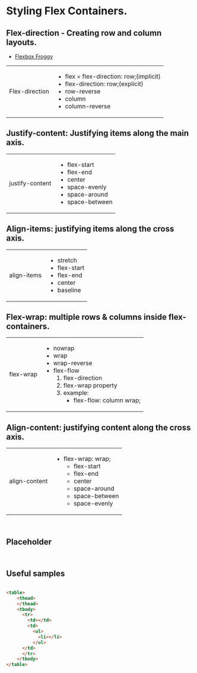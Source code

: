 # Styling Flex Containers.

## Flex-direction - Creating row and column layouts.
+  [Flexbox Froggy](https://appbrewery.github.io/flexboxfroggy/)

<table>
    <thead>
    </thead>
    <tbody>
      <tr>
        <td>Flex-direction</td>
        <td>
          <ul>
            <li>flex = flex-direction: row;(implicit)</li>
            <li>flex-direction: row;(explicit)</li>
            <li>row-reverse</li>
            <li>column</li>
            <li>column-reverse</li>
          </ul>
      </td>
      </tr>
    </tbody>
</table> 

## Justify-content: Justifying items along the main axis.

<table>
    <thead>
    </thead>
    <tbody>
      <tr>
        <td>justify-content</td>
        <td>
          <ul>
            <li>flex-start</li>
            <li>flex-end</li>
            <li>center</li>
            <li>space-evenly</li>
            <li>space-around</li>
            <li>space-between</li>
          </ul>
      </td>
      </tr>
    </tbody>
</table> 

## Align-items: justifying items along the cross axis.

<table>
    <thead>
    </thead>
    <tbody>
      <tr>
        <td>align-items</td>
        <td>
          <ul>
            <li>stretch</li>
            <li>flex-start</li>
            <li>flex-end</li>
            <li>center</li>
            <li>baseline</li>
          </ul>
      </td>
      </tr>
    </tbody>
</table> 

## Flex-wrap: multiple rows & columns inside flex-containers.

<table>
    <thead>
    </thead>
    <tbody>
      <tr>
        <td>flex-wrap</td>
        <td>
          <ul>
            <li>nowrap</li>
            <li>wrap</li>
            <li>wrap-reverse</li>
            <li>flex-flow
              <ol>
                <li>flex-direction</li>
                <li>flex-wrap property </li>
                <li>example:
                  <ul>
                    <li>flex-flow: column wrap;</li>
                  </ul>
                </li>
              </ol>
            </li>
          </ul>
      </td>
      </tr>
    </tbody>
</table> 

## Align-content: justifying content along the cross axis.

<table>
    <thead>
    </thead>
    <tbody>
      <tr>
        <td>align-content</td>
        <td>
          <ul>
            <li>flex-wrap: wrap;
              <ul>
                <li>flex-start</li>
                <li>flex-end</li>
                <li>center</li>
                <li>space-around</li>
                <li>space-between</li>
                <li>space-evenly</li>
              </ul>
            </li>
          </ul>
      </td>
      </tr>
    </tbody>
</table> 


```CSS

```
```HTML
```

## Placeholder

```CSS

```
```HTML
```
 
## Useful samples

```CSS

```
```HTML
<table>
    <thead>
    </thead>
    <tbody>
      <tr>
        <td></td>
        <td>
          <ul>
            <li></li>
          </ul>
      </td>
      </tr>
    </tbody>
</table> 
```